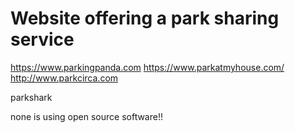 Website offering a park sharing service
=======================================

https://www.parkingpanda.com
https://www.parkatmyhouse.com/
http://www.parkcirca.com

parkshark


none is using open source software!!